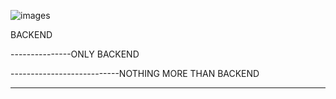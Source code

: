 
![images](https://github.com/programxf23/programxf23/assets/155328457/25fdc52a-2868-457e-831a-ca63f4f0f57c)



BACKEND

---------------ONLY BACKEND

---------------------------NOTHING MORE THAN BACKEND

--------------------------------------------------------------------------------------------------------------------





